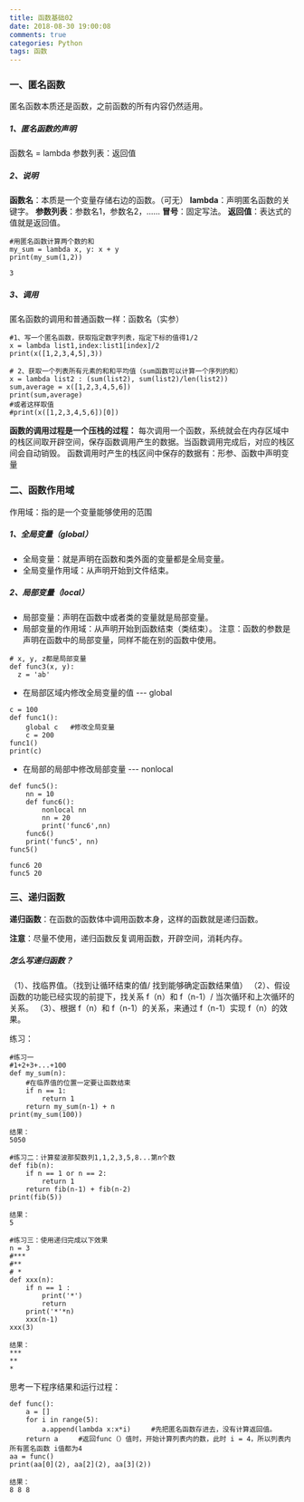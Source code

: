 ```yaml
---
title: 函数基础02
date: 2018-08-30 19:00:08
comments: true
categories: Python
tags: 函数
---
```

### 一、匿名函数
匿名函数本质还是函数，之前函数的所有内容仍然适用。
##### 1、匿名函数的声明
函数名 = lambda  参数列表：返回值
##### 2、说明
**函数名**：本质是一个变量存储右边的函数。（可无）
**lambda**：声明匿名函数的关键字。
**参数列表**：参数名1，参数名2，......
**冒号**：固定写法。
**返回值**：表达式的值就是返回值。
```
#用匿名函数计算两个数的和
my_sum = lambda x, y: x + y
print(my_sum(1,2))

3
```
##### 3、调用
匿名函数的调用和普通函数一样：函数名（实参）
```
#1、写一个匿名函数，获取指定数字列表，指定下标的值得1/2
x = lambda list1,index:list1[index]/2
print(x([1,2,3,4,5],3))

# 2、获取一个列表所有元素的和和平均值（sum函数可以计算一个序列的和）
x = lambda list2 : (sum(list2), sum(list2)/len(list2))
sum,average = x([1,2,3,4,5,6])
print(sum,average)
#或者这样取值
#print(x([1,2,3,4,5,6])[0])  
```
**函数的调用过程是一个压栈的过程：**
每次调用一个函数，系统就会在内存区域中的栈区间取开辟空间，保存函数调用产生的数据。当函数调用完成后，对应的栈区间会自动销毁。
函数调用时产生的栈区间中保存的数据有：形参、函数中声明变量
### 二、函数作用域
作用域：指的是一个变量能够使用的范围
##### 1、全局变量（global）
- 全局变量：就是声明在函数和类外面的变量都是全局变量。
- 全局变量作用域：从声明开始到文件结束。

##### 2、局部变量（local）
- 局部变量：声明在函数中或者类的变量就是局部变量。
- 局部变量的作用域：从声明开始到函数结束（类结束）。 
注意：函数的参数是声明在函数中的局部变量，同样不能在别的函数中使用。
```
# x, y, z都是局部变量
def func3(x, y):
  z = 'ab'
```
- 在局部区域内修改全局变量的值 --- global
```
c = 100
def func1():
    global c   #修改全局变量
    c = 200
func1()
print(c)
```
- 在局部的局部中修改局部变量 --- nonlocal
```
def func5():
    nn = 10
    def func6():
        nonlocal nn
        nn = 20
        print('func6',nn)
    func6()
    print('func5', nn)
func5()

func6 20
func5 20
```
### 三、递归函数
**递归函数**：在函数的函数体中调用函数本身，这样的函数就是递归函数。

**注意**：尽量不使用，递归函数反复调用函数，开辟空间，消耗内存。
##### 怎么写递归函数？
（1）、找临界值。（找到让循环结束的值/ 找到能够确定函数结果值）
（2）、假设函数的功能已经实现的前提下，找关系 f（n）和 f（n-1）/ 当次循环和上次循环的关系。
（3）、根据 f（n）和 f（n-1）的关系，来通过 f（n-1）实现 f（n）的效果。

练习：
```
#练习一
#1+2+3+...+100
def my_sum(n):
    #在临界值的位置一定要让函数结束
    if n == 1:
        return 1
    return my_sum(n-1) + n
print(my_sum(100))

结果：
5050

#练习二：计算斐波那契数列1,1,2,3,5,8...第n个数
def fib(n):
    if n == 1 or n == 2:
        return 1
    return fib(n-1) + fib(n-2)
print(fib(5))

结果：
5

#练习三：使用递归完成以下效果
n = 3
#***
#**
# *
def xxx(n):
    if n == 1 :
        print('*')
        return
    print('*'*n)
    xxx(n-1)
xxx(3)

结果：
***
**
*
```
思考一下程序结果和运行过程：
```
def func():
    a = []
    for i in range(5):
        a.append(lambda x:x*i)     #先把匿名函数存进去，没有计算返回值。
    return a     #返回func（）值时，开始计算列表内的数，此时 i = 4，所以列表内所有匿名函数 i值都为4
aa = func()
print(aa[0](2), aa[2](2), aa[3](2))

结果：
8 8 8
```
